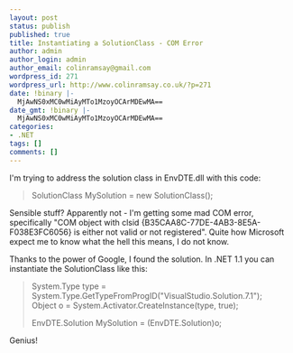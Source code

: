 ```yaml
---
layout: post
status: publish
published: true
title: Instantiating a SolutionClass - COM Error
author: admin
author_login: admin
author_email: colinramsay@gmail.com
wordpress_id: 271
wordpress_url: http://www.colinramsay.co.uk/?p=271
date: !binary |-
  MjAwNS0xMC0wMiAyMTo1MzoyOCArMDEwMA==
date_gmt: !binary |-
  MjAwNS0xMC0wMiAyMTo1MzoyOCArMDEwMA==
categories:
- .NET
tags: []
comments: []
---
```

<p>I'm trying to address the solution class in EnvDTE.dll with this code:</p>
<blockquote><p>SolutionClass MySolution = new SolutionClass();</p></blockquote>
<p>Sensible stuff? Apparently not - I'm getting some mad COM error, specifically "COM object with clsid {B35CAA8C-77DE-4AB3-8E5A-F038E3FC6056} is either not valid or not registered". Quite how Microsoft expect me to know what the hell this means, I do not know.</p>
<p>Thanks to the power of Google, I found the solution. In .NET 1.1 you can instantiate the SolutionClass like this:</p>
<blockquote><p>System.Type type = System.Type.GetTypeFromProgID("VisualStudio.Solution.7.1");<br />
Object o = System.Activator.CreateInstance(type, true);</p>
<p>EnvDTE.Solution MySolution = (EnvDTE.Solution)o;</p></blockquote>
<p>Genius!</p>
